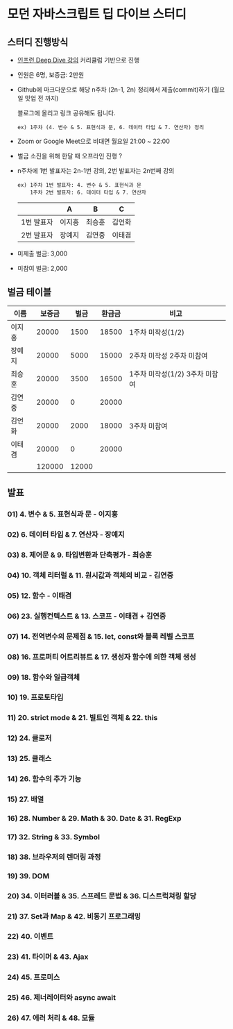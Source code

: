 # 모던 자바스크립트 딥 다이브 스터디

## 스터디 진행방식

- [인프런 Deep Dive 강의](https://www.inflearn.com/course/%EB%AA%A8%EB%8D%98-%EC%9E%90%EB%B0%94%EC%8A%A4%ED%81%AC%EB%A6%BD%ED%8A%B8-%EB%94%A5%EB%8B%A4%EC%9D%B4%EB%B8%8C) 커리큘럼 기반으로 진행
- 인원은 6명, 보증금: 2만원
- Github에 마크다운으로 해당 n주차 (2n-1, 2n) 정리해서 제출(commit)하기 (월요일 밋업 전 까지)

  블로그에 올리고 링크 공유해도 됩니다.

      ex) 1주차 (4. 변수 & 5. 표현식과 문, 6. 데이터 타입 & 7. 연산자) 정리

- Zoom or Google Meet으로 비대면 월요일 21:00 ~ 22:00
- 벌금 소진을 위해 한달 때 오프라인 진행 ?
- n주차에 1번 발표자는 2n-1번 강의, 2번 발표자는 2n번째 강의

      ex) 1주차 1번 발표자: 4. 변수 & 5. 표현식과 문
          1주차 2번 발표자: 6. 데이터 타입 & 7. 연산자

  |            | A      | B      | C      |
  | ---------- | ------ | ------ | ------ |
  | 1번 발표자 | 이지홍 | 최승훈 | 김언화 |
  | 2번 발표자 | 장예지 | 김연중 | 이태겸 |

- 미제출 벌금: 3,000
- 미참여 벌금: 2,000

## 벌금 테이블

| 이름   | 보증금 | 벌금  | 환급금 | 비고                           |
| ------ | ------ | ----- | ------ | ------------------------------ |
| 이지홍 | 20000  | 1500  | 18500  | 1주차 미작성(1/2)              |
| 장예지 | 20000  | 5000  | 15000  | 2주차 미작성 2주차 미참여      |
| 최승훈 | 20000  | 3500  | 16500  | 1주차 미작성(1/2) 3주차 미참여 |
| 김연중 | 20000  | 0     | 20000  |                                |
| 김언화 | 20000  | 2000  | 18000  | 3주차 미참여                   |
| 이태겸 | 20000  | 0     | 20000  |                                |
|        | 120000 | 12000 |        |                                |

## 발표

### **01) 4. 변수 & 5. 표현식과 문** - 이지홍

### **02) 6. 데이터 타입 & 7. 연산자** - 장예지

### **03) 8. 제어문 & 9. 타입변환과 단축평가** - 최승훈

### **04) 10. 객체 리터럴 & 11. 원시값과 객체의 비교** - 김연중

### **05) 12. 함수** - 이태겸

### **06) 23. 실행컨텍스트 & 13. 스코프** - 이태겸 + 김연중

### **07) 14. 전역변수의 문제점 & 15. let, const와 블록 레벨 스코프**

### **08) 16. 프로퍼티 어트리뷰트 & 17. 생성자 함수에 의한 객체 생성**

### **09) 18. 함수와 일급객체**

### **10) 19. 프로토타입**

### **11) 20. strict mode & 21. 빌트인 객체 & 22. this**

### **12) 24. 클로저**

### **13) 25. 클래스**

### **14) 26. 함수의 추가 기능**

### **15) 27. 배열**

### **16) 28. Number & 29. Math & 30. Date & 31. RegExp**

### **17) 32. String & 33. Symbol**

### **18) 38. 브라우저의 렌더링 과정**

### **19) 39. DOM**

### **20) 34. 이터러블 & 35. 스프레드 문법 & 36. 디스트럭쳐링 할당**

### **21) 37. Set과 Map & 42. 비동기 프로그래밍**

### **22) 40. 이벤트**

### **23) 41. 타이머 & 43. Ajax**

### **24) 45. 프로미스**

### **25) 46. 제너레이터와 async await**

### **26) 47. 에러 처리 & 48. 모듈**
